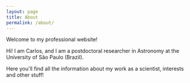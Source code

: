 ```yaml
---
layout: page
title: About
permalink: /about/
---
```


Welcome to my professional website!

Hi! I am Carlos, and I am a postdoctoral researcher in Astronomy at the University of São Paulo (Brazil). 

Here you'll find all the information about my work as a scientist, interests and other stuff!